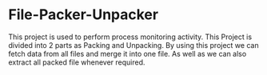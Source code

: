 # File-Packer-Unpacker
This project is used to perform process monitoring activity.
This Project is divided into 2 parts as Packing and Unpacking.
By using this project we can fetch data from all files and merge it into one file.
As well as we can also extract all packed file whenever required.
